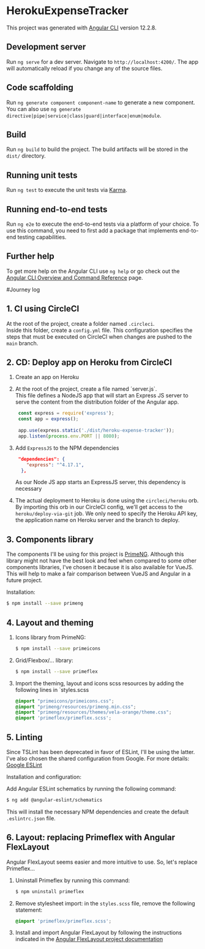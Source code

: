 # HerokuExpenseTracker

This project was generated with [Angular CLI](https://github.com/angular/angular-cli) version 12.2.8.

## Development server

Run `ng serve` for a dev server. Navigate to `http://localhost:4200/`. The app will automatically reload if you change any of the source files.

## Code scaffolding

Run `ng generate component component-name` to generate a new component. You can also use `ng generate directive|pipe|service|class|guard|interface|enum|module`.

## Build

Run `ng build` to build the project. The build artifacts will be stored in the `dist/` directory.

## Running unit tests

Run `ng test` to execute the unit tests via [Karma](https://karma-runner.github.io).

## Running end-to-end tests

Run `ng e2e` to execute the end-to-end tests via a platform of your choice. To use this command, you need to first add a package that implements end-to-end testing capabilities.

## Further help

To get more help on the Angular CLI use `ng help` or go check out the [Angular CLI Overview and Command Reference](https://angular.io/cli) page.

#Journey log

## 1. CI using CircleCI
At the root of the project, create a folder named `.circleci`.  
Inside this folder, create a `config.yml` file. This configuration specifies the steps that must be executed on CircleCI when
changes are pushed to the `main` branch.

## 2. CD: Deploy app on Heroku from CircleCI
1. Create an app on Heroku 
2. At the root of the project, create a file named ´server.js`.  
This file defines a NodeJS app that will start an Express JS server to serve the content from the distribution folder of the Angular app.      
   ``` Javascript
    const express = require('express');
    const app = express();
    
    app.use(express.static('./dist/heroku-expense-tracker'));
    app.listen(process.env.PORT || 8080);

    ```
3. Add `ExpressJS` to the NPM dependencies  
   ``` Json
    "dependencies": {
       "express": "^4.17.1",
     },
   ```
   As our Node JS app starts an ExpressJS server, this dependency is necessary

4. The actual deployment to Heroku is done using the `circleci/heroku` orb. By importing this orb in our CircleCI config, we'll get 
access to the `heroku/deploy-via-git` job. We only need to specify the Heroku API key, the application name on Heroku server and the
branch to deploy.

## 3. Components library
The components I'll be using for this project is [PrimeNG](https://www.primefaces.org/primeng/showcase/#/).
Although this library might not have the best look and feel when compared to some other components libraries, I've chosen it because it 
is also available for VueJS. This will help to make a fair comparison between VueJS and Angular in a future project.

Installation:
```bash
$ npm install --save primeng
```

## 4. Layout and theming
1. Icons library from PrimeNG:  
   ```bash
   $ npm install --save primeicons 
   ```
2. Grid/Flexbox/... library:
   ```bash
   $ npm install --save primeflex
   ```
3. Import the theming, layout and icons scss resources by adding the following lines in `styles.scss  
   ```scss
   @import "primeicons/primeicons.css";
   @import "primeng/resources/primeng.min.css";
   @import "primeng/resources/themes/vela-orange/theme.css";
   @import 'primeflex/primeflex.scss';
   ```
   
## 5. Linting
Since TSLint has been deprecated in favor of ESLint, I'll be using the latter. 
I've also chosen the shared configuration from Google. For more details: [Google ESLint](https://github.com/google/eslint-config-google)

Installation and configuration:

Add Angular ESLint schematics by running the following command:
   ```bash
   $ ng add @angular-eslint/schematics
   ```
   This will install the necessary NPM dependencies and create the default `.eslintrc.json` file.

## 6. Layout: replacing Primeflex with Angular FlexLayout
Angular FlexLayout seems easier and more intuitive to use. So, let's replace Primeflex...

1. Uninstall Primeflex by running this command:
   ```bash
   $ npm uninstall primeflex
   ```
2. Remove stylesheet import: in the `styles.scss` file, remove the following statement:
   ```scss
   @import 'primeflex/primeflex.scss';
   ```
3. Install and import Angular FlexLayout by following the instructions indicated in the [Angular FlexLayout project documentation](https://github.com/angular/flex-layout)   
